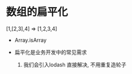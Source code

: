 # 数组的扁平化

[1,[2,3],4] => [1,2,3,4]
- Array.isArray


- 扁平化是业务开发中的常见需求
    1. 我们会引入lodash 直接解决, 不用重复造轮子
    
